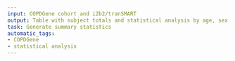 ```yaml
---
input: COPDGene cohort and i2b2/tranSMART
output: Table with subject totals and statistical analysis by age, sex and race for each subset, if data are available
task: Generate summary statistics
automatic_tags:
- COPDGene
- statistical analysis
---
```


